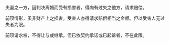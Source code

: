 夫妻之一方，因判决离婚而受有损害者，得向有过失之他方，请求赔偿。

前项情形，虽非财产上之损害，受害人亦得请求赔偿相当之金额。但以受害人无过失者为限。

前项请求权，不得让与或继承。但已依契约承诺或已起诉者，不在此限。